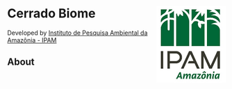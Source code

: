 <div>
    <img src='./2-general-map/www/ipam_logo.jpg' height='auto' width='160' align='right'>
    <h1>Cerrado Biome</h1>
</div>

Developed by [ Instituto de Pesquisa Ambiental da Amazônia - IPAM](https://ipam.org.br/)<br>

## About
